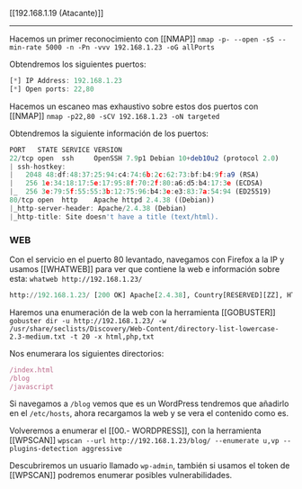 [[192.168.1.19 (Atacante)]]

--------

Hacemos un primer reconocimiento con [[NMAP]]
`nmap -p- --open -sS --min-rate 5000 -n -Pn -vvv 192.168.1.23 -oG allPorts`

Obtendremos los siguientes puertos:
```js
[*] IP Address: 192.168.1.23
[*] Open ports: 22,80
```

Hacemos un escaneo mas exhaustivo sobre estos dos puertos con [[NMAP]]
`nmap -p22,80 -sCV 192.168.1.23 -oN targeted`

Obtendremos la siguiente información de los puertos:
```js
PORT   STATE SERVICE VERSION
22/tcp open  ssh     OpenSSH 7.9p1 Debian 10+deb10u2 (protocol 2.0)
| ssh-hostkey: 
|   2048 48:df:48:37:25:94:c4:74:6b:2c:62:73:bf:b4:9f:a9 (RSA)
|   256 1e:34:18:17:5e:17:95:8f:70:2f:80:a6:d5:b4:17:3e (ECDSA)
|_  256 3e:79:5f:55:55:3b:12:75:96:b4:3e:e3:83:7a:54:94 (ED25519)
80/tcp open  http    Apache httpd 2.4.38 ((Debian))
|_http-server-header: Apache/2.4.38 (Debian)
|_http-title: Site doesn't have a title (text/html).
```


### WEB

Con el servicio en el puerto 80 levantado, navegamos con Firefox a la IP y usamos [[WHATWEB]] para ver que contiene la web e información sobre esta:
`whatweb http://192.168.1.23/`

```python
http://192.168.1.23/ [200 OK] Apache[2.4.38], Country[RESERVED][ZZ], HTTPServer[Debian Linux][Apache/2.4.38 (Debian)], IP[192.168.1.23]
```


Haremos una enumeración de la web con la herramienta [[GOBUSTER]]
`gobuster dir -u http://192.168.1.23/ -w /usr/share/seclists/Discovery/Web-Content/directory-list-lowercase-2.3-medium.txt -t 20 -x html,php,txt`

Nos enumerara los siguientes directorios:
```js
/index.html
/blog
/javascript
```

Si navegamos a `/blog` vemos que es un WordPress tendremos que añadirlo en el `/etc/hosts`, ahora recargamos la web y se vera el contenido como es.

Volveremos a enumerar el  [[00.- WORDPRESS]], con la herramienta [[WPSCAN]]
`wpscan --url http://192.168.1.23/blog/ --enumerate u,vp --plugins-detection aggressive`

Descubriremos un usuario llamado `wp-admin`, también si usamos el token de [[WPSCAN]] podremos enumerar posibles vulnerabilidades.


